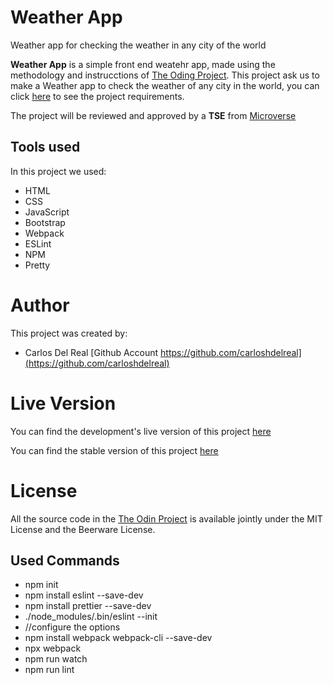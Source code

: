 # Weather App

Weather app for checking the weather in any city of the world

**Weather App** is a simple front end weatehr app, made using the methodology and instrucctions of [The Oding Project](https://www.theodinproject.com). This project ask us to make a Weather app to check the weather of any city in the world, you can click [here](https://www.theodinproject.com/courses/javascript/lessons/weather-app?ref=lnav) to see the project requirements.

The project will be reviewed and approved by a **TSE** from [Microverse](https://microverse.org)

## Tools used

In this project we used:

- HTML
- CSS
- JavaScript
- Bootstrap
- Webpack
- ESLint
- NPM
- Pretty

# Author

This project was created by:

- Carlos Del Real [Github Account https://github.com/carloshdelreal](https://github.com/carloshdelreal)

# Live Version

You can find the development's live version of this project [here](https://raw.githack.com/carloshdelreal/weather/weather/dist/index.html)

You can find the stable version of this project [here](https://carloshdelreal.github.io/weather/dist/index.html)

# License

All the source code in the [The Odin Project](https://www.theodinproject.com/courses/javascript/lessons/weather-app) is available jointly under the MIT License and the Beerware License.

## Used Commands

- npm init
- npm install eslint --save-dev
- npm install prettier --save-dev
- ./node_modules/.bin/eslint --init
- //configure the options
- npm install webpack webpack-cli --save-dev
- npx webpack
- npm run watch
- npm run lint
